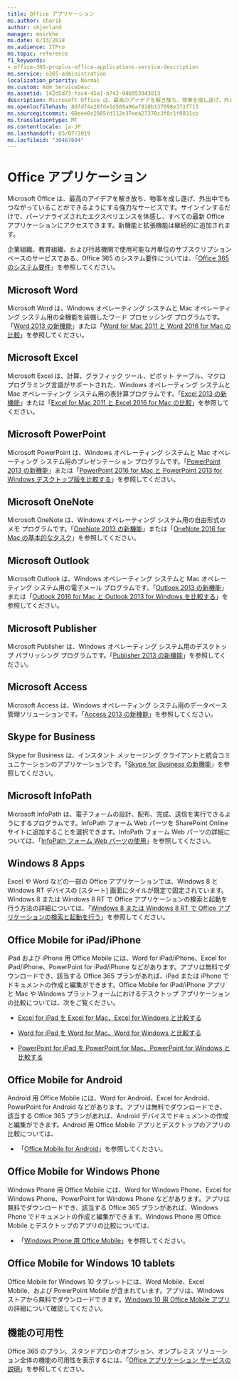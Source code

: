```yaml
---
title: Office アプリケーション
ms.author: sharik
author: skjerland
manager: mnirkhe
ms.date: 6/13/2018
ms.audience: ITPro
ms.topic: reference
f1_keywords:
- office-365-proplus-office-applications-service-description
ms.service: o365-administration
localization_priority: Normal
ms.custom: Adm_ServiceDesc
ms.assetid: 142d5d73-fac4-45a1-b742-846953943813
description: Microsoft Office は、最高のアイデアを解き放ち、物事を成し遂げ、外出中でもつながっていることができるようにする強力なサービスです。サインインするだけで、パーソナライズされたエクスペリエンスを体感し、すべての最新 Office アプリケーションにアクセスできます。新機能と拡張機能は継続的に追加されます。
ms.openlocfilehash: 8dfdf4a28fde1d509a96af910b137698e371f713
ms.sourcegitcommit: 68eee0c2885fd112e37eea27370c3f8c1f0831cb
ms.translationtype: MT
ms.contentlocale: ja-JP
ms.lasthandoff: 03/07/2019
ms.locfileid: "30467694"
---
```

# <a name="office-applications"></a>Office アプリケーション

Microsoft Office は、最高のアイデアを解き放ち、物事を成し遂げ、外出中でもつながっていることができるようにする強力なサービスです。サインインするだけで、パーソナライズされたエクスペリエンスを体感し、すべての最新 Office アプリケーションにアクセスできます。新機能と拡張機能は継続的に追加されます。 
  
企業組織、教育組織、および行政機関で使用可能な月単位のサブスクリプションベースのサービスである、Office 365 のシステム要件については、「[Office 365 のシステム要件](https://products.office.com/office-system-requirements/#Office365forBEG)」を参照してください。
  
## <a name="microsoft-word"></a>Microsoft Word
<a name="bkmk_Word"> </a>

Microsoft Word は、Windows オペレーティング システムと Mac オペレーティング システム用の全機能を装備したワード プロセッシング プログラムです。「[Word 2013 の新機能](http://go.microsoft.com/fwlink/p/?LinkId=271679)」または「[Word for Mac 2011 と Word 2016 for Mac の比較](https://support.office.com/en-us/article/Compare-Word-for-Mac-2011-with-Word-2016-for-Mac-ac41aed9-3d23-48de-8474-31515e29c48c)」を参照してください。
  
## <a name="microsoft-excel"></a>Microsoft Excel
<a name="bkmk_Excel"> </a>

Microsoft Excel は、計算、グラフィック ツール、ピボット テーブル、マクロ プログラミング言語がサポートされた、Windows オペレーティング システムと Mac オペレーティング システム用の表計算プログラムです。「[Excel 2013 の新機能](http://go.microsoft.com/fwlink/p/?LinkId=271680)」または「[Excel for Mac 2011 と Excel 2016 for Mac の比較](https://support.office.com/en-us/article/Compare-Excel-for-Mac-2011-with-Excel-2016-for-Mac-602a6c30-e6a6-47c5-9e0d-b16af397427a)」を参照してください。
  
## <a name="microsoft-powerpoint"></a>Microsoft PowerPoint
<a name="bkmk_PowerPoint"> </a>

Microsoft PowerPoint は、Windows オペレーティング システムと Mac オペレーティング システム用のプレゼンテーション プログラムです。「[PowerPoint 2013 の新機能](http://go.microsoft.com/fwlink/p/?LinkId=271681)」または「[PowerPoint 2016 for Mac と PowerPoint 2013 for Windows デスクトップ版を比較する](https://support.office.com/en-us/article/Compare-PowerPoint-2016-for-Mac-with-PowerPoint-2013-for-Windows-desktop-902a52c1-553b-422f-a317-6bd75529659c?ui=en-US&amp;rs=en-US&amp;ad=US)」を参照してください。
  
## <a name="microsoft-onenote"></a>Microsoft OneNote
<a name="bkmk_OneNote"> </a>

Microsoft OneNote は、Windows オペレーティング システム用の自由形式のメモ プログラムです。「[OneNote 2013 の新機能](http://go.microsoft.com/fwlink/p/?LinkId=271682)」または「[OneNote 2016 for Mac の基本的なタスク](https://support.office.com/en-US/article/Basic-tasks-in-OneNote-2016-for-Mac-0206acf2-77da-42ab-a2e8-b69ae450f6a0)」を参照してください。
  
## <a name="microsoft-outlook"></a>Microsoft Outlook
<a name="bkmk_Outlook"> </a>

Microsoft Outlook は、Windows オペレーティング システムと Mac オペレーティング システム用の電子メール プログラムです。「[Outlook 2013 の新機能](http://go.microsoft.com/fwlink/p/?LinkId=271683)」または「[Outlook 2016 for Mac と Outlook 2013 for Windows を比較する](https://support.office.com/en-us/article/Compare-Outlook-2016-for-Mac-with-Outlook-2013-for-Windows-bd54cb79-d367-4c2f-89c7-3e5d16618f87)」を参照してください。
  
## <a name="microsoft-publisher"></a>Microsoft Publisher
<a name="bkmk_Publisher"> </a>

Microsoft Publisher は、Windows オペレーティング システム用のデスクトップ パブリッシング プログラムです。「[Publisher 2013 の新機能](http://go.microsoft.com/fwlink/p/?LinkId=271684)」を参照してください。
  
## <a name="microsoft-access"></a>Microsoft Access
<a name="bkmk_Access"> </a>

Microsoft Access は、Windows オペレーティング システム用のデータベース管理ソリューションです。「[Access 2013 の新機能](http://go.microsoft.com/fwlink/p/?LinkId=271685)」を参照してください。
  
## <a name="skype-for-business"></a>Skype for Business
<a name="bkmk_Lync"> </a>

Skype for Business は、インスタント メッセージング クライアントと統合コミュニケーションのアプリケーションです。「[Skype for Business の新機能](http://go.microsoft.com/fwlink/p/?LinkId=271686)」を参照してください。
  
## <a name="microsoft-infopath"></a>Microsoft InfoPath
<a name="bkmk_InfoPath"> </a>

Microsoft InfoPath は、電子フォームの設計、配布、完成、送信を実行できるようにするプログラムです。InfoPath フォーム Web パーツを SharePoint Online サイトに追加することを選択できます。InfoPath フォーム Web パーツの詳細については、「[InfoPath フォーム Web パーツの使用](http://go.microsoft.com/fwlink/p/?LinkId=271687)」を参照してください。
  
## <a name="windows-8-apps"></a>Windows 8 Apps
<a name="bkmkWin8Apps"> </a>

Excel や Word などの一部の Office アプリケーションでは、Windows 8 と Windows RT デバイスの [スタート] 画面にタイルが既定で固定されています。Windows 8 または Windows 8 RT で Office アプリケーションの検索と起動を行う方法の詳細については、「[Windows 8 または Windows 8 RT で Office アプリケーションの検索と起動を行う](http://go.microsoft.com/fwlink/p/?LinkId=271688)」を参照してください。
  
## <a name="office-mobile-for-ipadiphone"></a>Office Mobile for iPad/iPhone
<a name="BKMK_Office_for_iPad"> </a>

iPad および iPhone 用 Office Mobile には、Word for iPad/iPhone、Excel for iPad/iPhone、PowerPoint for iPad/iPhone などがあります。アプリは無料でダウンロードでき、該当する Office 365 プランがあれば、iPad または iPhone でドキュメントの作成と編集ができます。Office Mobile for iPad/iPhone アプリと Mac や Windows プラットフォームにおけるデスクトップ アプリケーションの比較については、次をご覧ください。
  
- [Excel for iPad を Excel for Mac、Excel for Windows と比較する](http://go.microsoft.com/fwlink/p/?LinkId=507543)
    
- [Word for iPad を Word for Mac、Word for Windows と比較する](http://go.microsoft.com/fwlink/p/?LinkId=507544)
    
- [PowerPoint for iPad を PowerPoint for Mac、PowerPoint for Windows と比較する](http://go.microsoft.com/fwlink/p/?LinkId=507545)
    
## <a name="office-mobile-for-android"></a>Office Mobile for Android
<a name="BKMK_Office_for_Android"> </a>

Android 用 Office Mobile には、Word for Android、Excel for Android、PowerPoint for Android などがあります。アプリは無料でダウンロードでき、該当する Office 365 プランがあれば、Android デバイスでドキュメントの作成と編集ができます。Android 用 Office Mobile アプリとデスクトップのアプリの比較については、
  
- 「[Office Mobile for Android](https://support.office.com/en-us/article/Office-Mobile-for-Android-phones-ee598133-59d1-43c3-b47c-aac3f2d9a605?ui=en-US&amp;rs=en-US&amp;ad=US)」を参照してください。
    
## <a name="office-mobile-for-windows-phone"></a>Office Mobile for Windows Phone
<a name="BKMK_Office_for_WindowsPhone"> </a>

Windows Phone 用 Office Mobile には、Word for Windows Phone、Excel for Windows Phone、PowerPoint for Windows Phone などがあります。アプリは無料でダウンロードでき、該当する Office 365 プランがあれば、Windows Phone でドキュメントの作成と編集ができます。Windows Phone 用 Office Mobile とデスクトップのアプリの比較については、
  
- 「[Windows Phone 用 Office Mobile](https://support.office.com/en-us/article/Office-Mobile-for-Windows-Phone-011b83c4-0d5f-4ea8-bbbe-2ed0d76dc69c?ui=en-US&amp;rs=en-US&amp;ad=US)」を参照してください。
    
## <a name="office-mobile-for-windows-10-tablets"></a>Office Mobile for Windows 10 tablets
<a name="BKMK_Office_for_WindowsPhone"> </a>

Office Mobile for Windows 10 タブレットには、Word Mobile、Excel Mobile、および PowerPoint Mobile が含まれています。アプリは、Windows ストアから無料でダウンロードできます。[Windows 10 用 Office Mobile アプリ](https://blogs.office.com/2015/07/29/office-mobile-apps-for-windows-10-are-here/)の詳細について確認してください。
  
## <a name="feature-availability"></a>機能の可用性
<a name="BKMK_Office_for_WindowsPhone"> </a>

Office 365 のプラン、スタンドアロンのオプション、オンプレミス ソリューション全体の機能の可用性を表示するには、「[Office アプリケーション サービスの説明](office-applications-service-description.md)」を参照してください。
  

